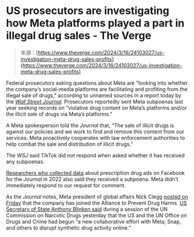 <!--yml
category: 未分类
date: 2024-05-27 15:03:44
-->

# US prosecutors are investigating how Meta platforms played a part in illegal drug sales - The Verge

> 来源：[https://www.theverge.com/2024/3/16/24103027/us-investigation-meta-drug-sales-profits](https://www.theverge.com/2024/3/16/24103027/us-investigation-meta-drug-sales-profits)

Federal prosecutors asking questions about Meta are "looking into whether the company’s social-media platforms are facilitating and profiting from the illegal sale of drugs," according to unnamed sources in a report today by the [*Wall Street Journal*](https://www.wsj.com/tech/u-s-is-investigating-meta-for-role-in-drug-sales-574944cb). Prosecutors reportedly sent Meta subpoenas last year seeking records on “violative drug content on Meta’s platforms and/or the illicit sale of drugs via Meta’s platforms.”

A Meta spokesperson told the *Journal* that, “The sale of illicit drugs is against our policies and we work to find and remove this content from our services. Meta proactively cooperates with law enforcement authorities to help combat the sale and distribution of illicit drugs.”

The *WSJ* said TikTok did not respond when asked whether it has received any subpoenas.

[Researchers who collected data](https://ati.io/) about prescription drug ads on Facebook for the *Journal* in 2022 also said they received a subpoena. Meta didn’t immediately respond to our request for comment.

As the *Journal* notes, Meta president of global affairs Nick Clegg [posted on Friday](https://x.com/nickclegg/status/1768663371820446029?s=20) that the company has joined the Alliance to Prevent Drug Harms. [US Secretary of State Anthony Blinken said](https://www.state.gov/secretary-antony-j-blinken-at-the-67th-session-of-the-un-commission-on-narcotic-drugs/) during a session of the UN Commission on Narcotic Drugs yesterday that the US and the UN Office on Drugs and Crime had begun “a new collaborative effort with Meta, Snap, and others to disrupt synthetic drug activity online.”